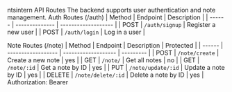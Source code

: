   n t s i n t e r n 
API Routes
The backend supports user authentication and note management.
 Auth Routes (/auth)
| Method | Endpoint       | Description         |
| ------ | -------------- | ------------------- | 
| POST   | `/auth/signup` | Register a new user |
| POST   | `/auth/login`  | Log in a user       |

 Note Routes (/note)
| Method | Endpoint           | Description         | Protected |
| ------ | ------------------ | ------------------- | --------- |
| POST   | `/note/create`     | Create a new note   | yes        |
| GET    | `/note/`           | Get all notes       | no        |
| GET    | `/note/:id`        | Get a note by ID    | yes       |
| PUT    | `/note/update/:id` | Update a note by ID | yes       |
| DELETE | `/note/delete/:id` | Delete a note by ID | yes       |
Authorization: Bearer <token>


 
 
